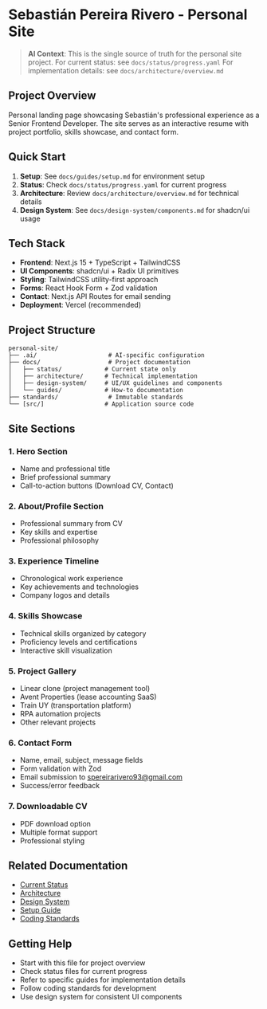 # Sebastián Pereira Rivero - Personal Site

> **AI Context**: This is the single source of truth for the personal site project.
> For current status: see `docs/status/progress.yaml`
> For implementation details: see `docs/architecture/overview.md`

## Project Overview

Personal landing page showcasing Sebastián's professional experience as a Senior Frontend Developer. The site serves as an interactive resume with project portfolio, skills showcase, and contact form.

## Quick Start

1. **Setup**: See `docs/guides/setup.md` for environment setup
2. **Status**: Check `docs/status/progress.yaml` for current progress
3. **Architecture**: Review `docs/architecture/overview.md` for technical details
4. **Design System**: See `docs/design-system/components.md` for shadcn/ui usage

## Tech Stack

- **Frontend**: Next.js 15 + TypeScript + TailwindCSS
- **UI Components**: shadcn/ui + Radix UI primitives
- **Styling**: TailwindCSS utility-first approach
- **Forms**: React Hook Form + Zod validation
- **Contact**: Next.js API Routes for email sending
- **Deployment**: Vercel (recommended)

## Project Structure

```
personal-site/
├── .ai/                    # AI-specific configuration
├── docs/                   # Project documentation
│   ├── status/            # Current state only
│   ├── architecture/      # Technical implementation
│   ├── design-system/     # UI/UX guidelines and components
│   └── guides/            # How-to documentation
├── standards/              # Immutable standards
└── [src/]                 # Application source code
```

## Site Sections

### 1. Hero Section
- Name and professional title
- Brief professional summary
- Call-to-action buttons (Download CV, Contact)

### 2. About/Profile Section
- Professional summary from CV
- Key skills and expertise
- Professional philosophy

### 3. Experience Timeline
- Chronological work experience
- Key achievements and technologies
- Company logos and details

### 4. Skills Showcase
- Technical skills organized by category
- Proficiency levels and certifications
- Interactive skill visualization

### 5. Project Gallery
- Linear clone (project management tool)
- Avent Properties (lease accounting SaaS)
- Train UY (transportation platform)
- RPA automation projects
- Other relevant projects

### 6. Contact Form
- Name, email, subject, message fields
- Form validation with Zod
- Email submission to spereirarivero93@gmail.com
- Success/error feedback

### 7. Downloadable CV
- PDF download option
- Multiple format support
- Professional styling

## Related Documentation

- [Current Status](docs/status/progress.yaml)
- [Architecture](docs/architecture/overview.md)
- [Design System](docs/design-system/components.md)
- [Setup Guide](docs/guides/setup.md)
- [Coding Standards](standards/coding.md)

## Getting Help

- Start with this file for project overview
- Check status files for current progress
- Refer to specific guides for implementation details
- Follow coding standards for development
- Use design system for consistent UI components


